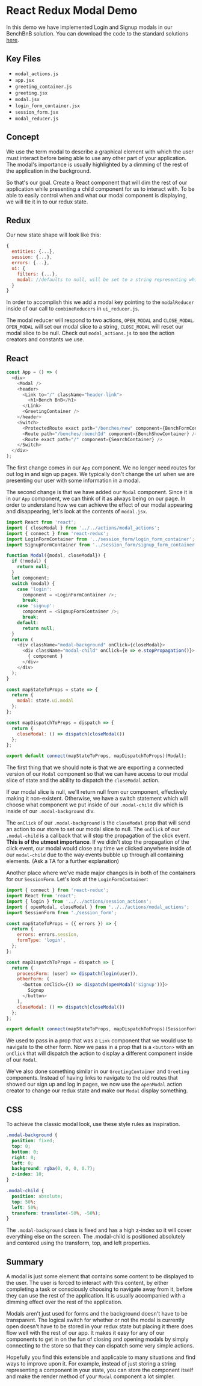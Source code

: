 # React Redux Modal Demo

In this demo we have implemented Login and Signup modals in our BenchBnB solution. You can download the code to the standard solutions [here]( https://assets.aaonline.io/fullstack/react/projects/bench_bnb/solution.zip).

## Key Files

- `modal_actions.js`
- `app.jsx`
- `greeting_container.js`
- `greeting.jsx`
- `modal.jsx`
- `login_form_container.jsx`
- `session_form.jsx`
- `modal_reducer.js`

## Concept

We use the term modal to describe a graphical element with which the user must interact before being able to use any other part of your application. The modal's importance is usually highlighted by a dimming of the rest of the application in the background.

So that's our goal. Create a React component that will dim the rest of our application while presenting a child component for us to interact with. To be able to easily control when and what our modal component is displaying, we will tie it in to our redux state.

## Redux
Our new state shape will look like this:
```js
{
  entities: {...},
  session: {...},
  errors: {...},
  ui: {
    filters: {...},
    modal: //defaults to null, will be set to a string representing which component to show
  }
}
```
In order to accomplish this we add a modal key pointing to the `modalReducer` inside of our call to `combineReducers` in `ui_reducer.js`.

The modal reducer will respond to two actions, `OPEN_MODAL` and `CLOSE_MODAL`. `OPEN_MODAL` will set our modal slice to a string, `CLOSE_MODAL` will reset our modal slice to be null. Check out `modal_actions.js` to see the action creators and constants we use.

## React
```js
const App = () => (
  <div>
    <Modal />
    <header>
      <Link to="/" className="header-link">
        <h1>Bench BnB</h1>
      </Link>
      <GreetingContainer />
    </header>
    <Switch>
      <ProtectedRoute exact path="/benches/new" component={BenchFormContainer} />
      <Route path="/benches/:benchId" component={BenchShowContainer} />
      <Route exact path="/" component={SearchContainer} />
    </Switch>
  </div>
);
```

The first change comes in our `App` component. We no longer need routes for out log in and sign up pages. We typically don't change the url when we are presenting our user with some information in a modal.

The second change is that we have added our `Modal` component. Since it is in our `App` component, we can think of it as always being on our page. In order to understand how we can achieve the effect of our modal appearing and disappearing, let's look at the contents of `modal.jsx`.

```js
import React from 'react';
import { closeModal } from '../../actions/modal_actions';
import { connect } from 'react-redux';
import LoginFormContainer from '../session_form/login_form_container';
import SignupFormContainer from '../session_form/signup_form_container';

function Modal({modal, closeModal}) {
  if (!modal) {
    return null;
  }
  let component;
  switch (modal) {
    case 'login':
      component = <LoginFormContainer />;
      break;
    case 'signup':
      component = <SignupFormContainer />;
      break;
    default:
      return null;
  }
  return (
    <div className="modal-background" onClick={closeModal}>
      <div className="modal-child" onClick={e => e.stopPropagation()}>
        { component }
      </div>
    </div>
  );
}

const mapStateToProps = state => {
  return {
    modal: state.ui.modal
  };
};

const mapDispatchToProps = dispatch => {
  return {
    closeModal: () => dispatch(closeModal())
  };
};

export default connect(mapStateToProps, mapDispatchToProps)(Modal);

```
The first thing that we should note is that we are exporting a connected version of our `Modal` component so that we can have access to our modal slice of state and the ability to dispatch the `closeModal` action.

If our modal slice is null, we'll return null from our component, effectively making it non-existent. Otherwise, we have a switch statement which will choose what component we put inside of our `.modal-child` div which is inside of our `.modal-background` div.

The `onClick` of our `.modal-background` is the `closeModal` prop that will send an action to our store to set our modal slice to null. The `onClick` of our `.modal-child` is a callback that will stop the propagation of the click event. **This is of the utmost importance**. If we didn't stop the propagation of the click event, our modal would close any time we clicked anywhere inside of our `modal-child` due to the way events bubble up through all containing elements. (Ask a TA for a further explanation)

Another place where we've made major changes is in both of the containers for our `SessionForm`. Let's look at the `LoginFormContainer`:
```js
import { connect } from 'react-redux';
import React from 'react';
import { login } from '../../actions/session_actions';
import { openModal, closeModal } from '../../actions/modal_actions';
import SessionForm from './session_form';

const mapStateToProps = ({ errors }) => {
  return {
    errors: errors.session,
    formType: 'login',
  };
};

const mapDispatchToProps = dispatch => {
  return {
    processForm: (user) => dispatch(login(user)),
    otherForm: (
      <button onClick={() => dispatch(openModal('signup'))}>
        Signup
      </button>
    ),
    closeModal: () => dispatch(closeModal())
  };
};

export default connect(mapStateToProps, mapDispatchToProps)(SessionForm);
```
We used to pass in a prop that was a `Link` component that we would use to navigate to the other form. Now we pass in a prop that is a `<button>` with an `onClick` that will dispatch the action to display a different component inside of our `Modal`.

We've also done something similar in our `GreetingContainer` and `Greeting` components. Instead of having links to navigate to the old routes that showed our sign up and log in pages, we now use the `openModal` action creator to change our redux state and make our `Modal` display something.

## CSS

To achieve the classic modal look, use these style rules as inspiration.
```css
.modal-background {
  position: fixed;
  top: 0;
  bottom: 0;
  right: 0;
  left: 0;
  background: rgba(0, 0, 0, 0.7);
  z-index: 10;
}

.modal-child {
  position: absolute;
  top: 50%;
  left: 50%;
  transform: translate(-50%, -50%);
}
```
The `.modal-background` class is fixed and has a high z-index so it will cover everything else on the screen. The .modal-child is positioned absolutely and centered using the transform, top, and left properties.

## Summary

A modal is just some element that contains some content to be displayed to the user. The user is forced to interact with this content, by either completing a task or consciously choosing to navigate away from it, before they can use the rest of the application. It is usually accompanied with a dimming effect over the rest of the application.

Modals aren't just used for forms and the background doesn't have to be transparent. The logical switch for whether or not the modal is currently open doesn't have to be stored in your redux state but placing it there does flow well with the rest of our app. It makes it easy for any of our components to get in on the fun of closing and opening modals by simply connecting to the store so that they can dispatch some very simple actions.

Hopefully you find this extensible and applicable to many situations and find ways to improve upon it. For example, instead of just storing a string representing a component in your state, you can store the component itself and make the render method of your `Modal` component a lot simpler.
